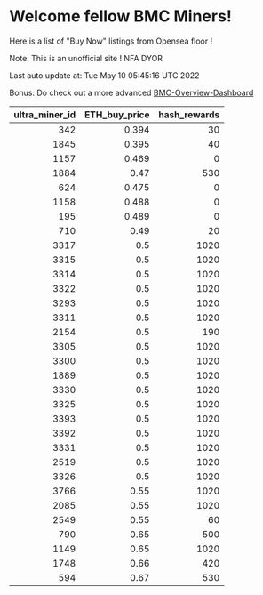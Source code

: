 # Welcome fellow BMC Miners!
Here is a list of "Buy Now" listings from Opensea floor !

Note: This is an unofficial site ! NFA DYOR

Last auto update at: Tue May 10 05:45:16 UTC 2022

Bonus: Do check out a more advanced [BMC-Overview-Dashboard](https://dune.com/defifunk/BMC-Overview-Dashboard)


|   ultra_miner_id |   ETH_buy_price |   hash_rewards |
|-----------------:|----------------:|---------------:|
|              342 |           0.394 |             30 |
|             1845 |           0.395 |             40 |
|             1157 |           0.469 |              0 |
|             1884 |           0.47  |            530 |
|              624 |           0.475 |              0 |
|             1158 |           0.488 |              0 |
|              195 |           0.489 |              0 |
|              710 |           0.49  |             20 |
|             3317 |           0.5   |           1020 |
|             3315 |           0.5   |           1020 |
|             3314 |           0.5   |           1020 |
|             3322 |           0.5   |           1020 |
|             3293 |           0.5   |           1020 |
|             3311 |           0.5   |           1020 |
|             2154 |           0.5   |            190 |
|             3305 |           0.5   |           1020 |
|             3300 |           0.5   |           1020 |
|             1889 |           0.5   |           1020 |
|             3330 |           0.5   |           1020 |
|             3325 |           0.5   |           1020 |
|             3393 |           0.5   |           1020 |
|             3392 |           0.5   |           1020 |
|             3331 |           0.5   |           1020 |
|             2519 |           0.5   |           1020 |
|             3326 |           0.5   |           1020 |
|             3766 |           0.55  |           1020 |
|             2085 |           0.55  |           1020 |
|             2549 |           0.55  |             60 |
|              790 |           0.65  |            500 |
|             1149 |           0.65  |           1020 |
|             1748 |           0.66  |            420 |
|              594 |           0.67  |            530 |